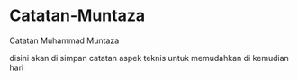 # Catatan-Muntaza
Catatan Muhammad Muntaza

disini akan di simpan catatan aspek teknis untuk memudahkan di kemudian hari
